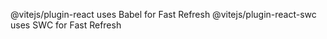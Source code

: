 @vitejs/plugin-react uses Babel for Fast Refresh
@vitejs/plugin-react-swc uses SWC for Fast Refresh




